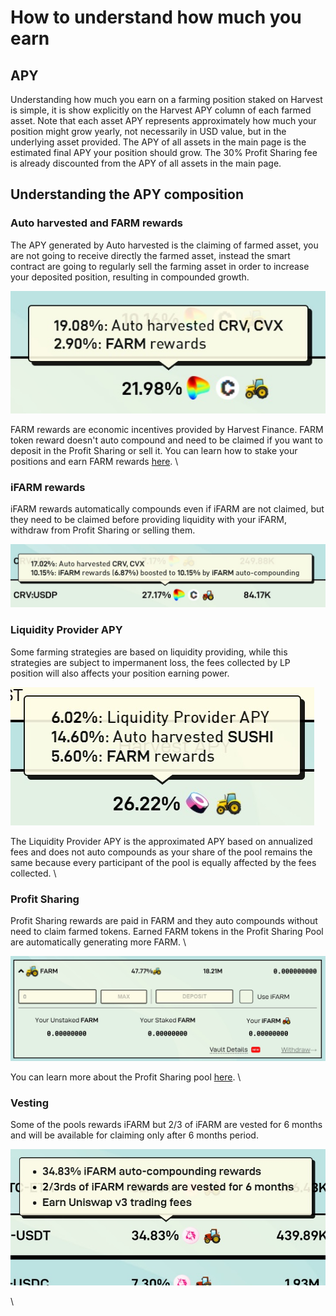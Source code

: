 # How to understand how much you earn

## APY

Understanding how much you earn on a farming position staked on Harvest is simple, it is show explicitly on the Harvest APY column of each farmed asset. Note that each asset APY represents approximately how much your position might grow yearly, not necessarily in USD value, but in the underlying asset provided. The APY of all assets in the main page is the estimated final APY your position should grow. The 30% Profit Sharing fee is already discounted from the APY of all assets in the main page.&#x20;

## Understanding the APY composition



### Auto harvested and FARM rewards&#x20;

The APY generated by Auto harvested is the claiming of farmed asset, you are not going to receive directly the farmed asset, instead the smart contract are going to regularly sell the farming asset in order to increase your deposited position, resulting in compounded growth.&#x20;

![](../../../.gitbook/assets/2.jpg)

FARM rewards are economic incentives provided by Harvest Finance. FARM token reward doesn't auto compound and need to be claimed if you want to deposit in the Profit Sharing or sell it. You can learn how to stake your positions and earn FARM rewards [here](https://harvest-finance.gitbook.io/harvest-finance/general-info/how-to-use-1/how-to-deposit-withdraw). \


### iFARM rewards

iFARM rewards automatically compounds even if iFARM are not claimed, but they need to be claimed before providing liquidity with your iFARM, withdraw from Profit Sharing or selling them.&#x20;

![](../../../.gitbook/assets/ifarm.jpg)

###

### Liquidity Provider APY

Some farming strategies are based on liquidity providing, while this strategies are subject to impermanent loss, the fees collected by LP position will also affects your position earning power.

![](../../../.gitbook/assets/3.jpg)

&#x20;The Liquidity Provider APY is the approximated APY based on annualized fees and does not auto compounds as your share of the pool remains the same because every participant of the pool is equally affected by the fees collected. \


### Profit Sharing

Profit Sharing rewards are paid in FARM and they auto compounds without need to claim farmed tokens. Earned FARM tokens in the Profit Sharing Pool are automatically generating more FARM. \


![](../../../.gitbook/assets/1.jpg)

You can learn more about the Profit Sharing pool [here](https://harvest-finance.gitbook.io/harvest-finance/general-info/what-do-we-do/understanding-profit-sharing). \


### Vesting

Some of the pools rewards iFARM but 2/3 of iFARM are vested for 6 months and will be available for claiming only after 6 months period.&#x20;

![](<../../../.gitbook/assets/4 (1) (1).jpg>)

\



